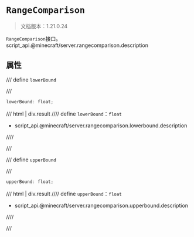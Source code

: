 # `RangeComparison`

> 文档版本：1.21.0.24

`RangeComparison`接口。script_api.@minecraft/server.rangecomparison.description

## 属性

/// define
`lowerBound`


///

```js
lowerBound: float;
```

/// html | div.result
//// define
`lowerBound`：`float`

- script_api.@minecraft/server.rangecomparison.lowerbound.description


////

///


/// define
`upperBound`


///

```js
upperBound: float;
```

/// html | div.result
//// define
`upperBound`：`float`

- script_api.@minecraft/server.rangecomparison.upperbound.description


////

///

